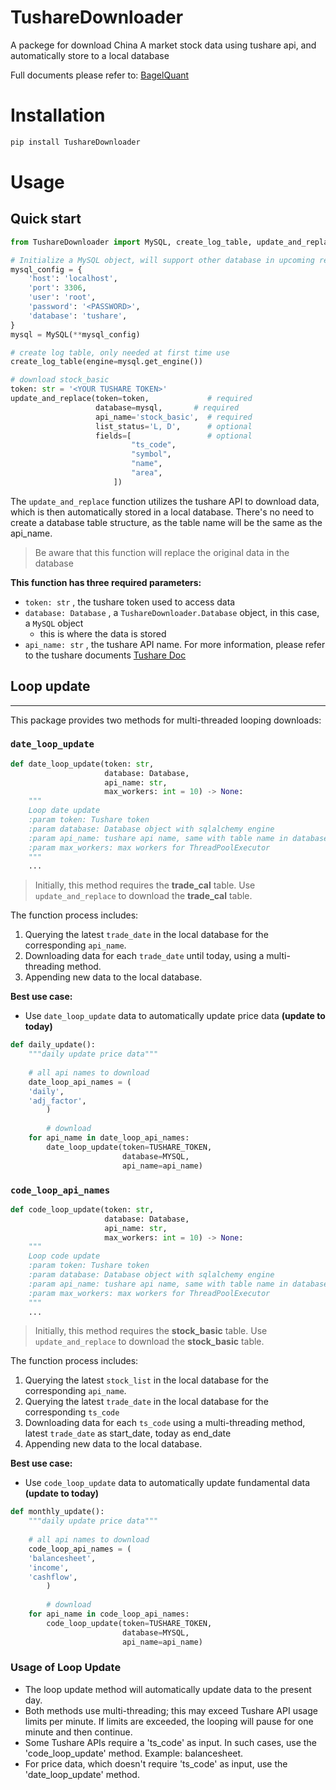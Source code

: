 # TushareDownloader
A packege for download China A market stock data using tushare api, and automatically store to a local database 

Full documents please refer to: [BagelQuant](https://bagelquant.com/tusharedownloader)

# Installation

```bash
pip install TushareDownloader
```

# Usage

## Quick start

```python
from TushareDownloader import MySQL, create_log_table, update_and_replace

# Initialize a MySQL object, will support other database in upcoming release
mysql_config = {
    'host': 'localhost',
    'port': 3306,
    'user': 'root',
    'password': '<PASSWORD>',
    'database': 'tushare',
}
mysql = MySQL(**mysql_config)

# create log table, only needed at first time use
create_log_table(engine=mysql.get_engine())

# download stock_basic
token: str = '<YOUR TUSHARE TOKEN>'
update_and_replace(token=token,             # required
                   database=mysql,       # required
                   api_name='stock_basic',  # required
                   list_status='L, D',      # optional
                   fields=[                 # optional
                           "ts_code",
                           "symbol",
                           "name",
                           "area",
                       ])
```

The `update_and_replace` function utilizes the tushare API to download data, which is then automatically stored in a local database. There's no need to create a database table structure, as the table name will be the same as the api_name.

> Be aware that this function will replace the original data in the database
>

**This function has three required parameters:**

- `token: str` , the tushare token used to access data
- `database: Database` , a `TushareDownloader.Database` object, in this case, a `MySQL` object
    - this is where the data is stored
- `api_name: str` , the tushare API name. For more information, please refer to the tushare documents [Tushare Doc](https://tushare.pro/document/2)

## Loop update

---

This package provides two methods for multi-threaded looping downloads:

### `date_loop_update`

```python
def date_loop_update(token: str,
                     database: Database,
                     api_name: str,
                     max_workers: int = 10) -> None:
    """
    Loop date update
    :param token: Tushare token
    :param database: Database object with sqlalchemy engine
    :param api_name: tushare api name, same with table name in database
    :param max_workers: max workers for ThreadPoolExecutor
    """
    ...
```

> Initially, this method requires the **trade_cal** table. Use `update_and_replace` to download the **trade_cal** table.
>

The function process includes:

1. Querying the latest `trade_date` in the local database for the corresponding `api_name`.
2. Downloading data for each `trade_date` until today, using a multi-threading method.
3. Appending new data to the local database.

**Best use case:**

- Use `date_loop_update` data to automatically update price data **(update to today)**

```python
def daily_update():
    """daily update price data"""
    
    # all api names to download
    date_loop_api_names = (
    'daily',
    'adj_factor',
		)
		
		# download
    for api_name in date_loop_api_names:
        date_loop_update(token=TUSHARE_TOKEN, 
                         database=MYSQL, 
                         api_name=api_name)
```

### `code_loop_api_names`

```python
def code_loop_update(token: str,
                     database: Database,
                     api_name: str,
                     max_workers: int = 10) -> None:
    """
    Loop code update
    :param token: Tushare token
    :param database: Database object with sqlalchemy engine
    :param api_name: tushare api name, same with table name in database
    :param max_workers: max workers for ThreadPoolExecutor
    """
    ...
```

> Initially, this method requires the **stock_basic** table. Use `update_and_replace` to download the **stock_basic** table.
>

The function process includes:

1. Querying the latest `stock_list` in the local database for the corresponding `api_name`.
2. Querying the latest `trade_date` in the local database for the corresponding `ts_code`
3. Downloading data for each `ts_code` using a multi-threading method, latest `trade_date` as start_date, today as end_date
4. Appending new data to the local database.

**Best use case:**

- Use `code_loop_update` data to automatically update fundamental data **(update to today)**

```python
def monthly_update():
    """daily update price data"""
    
    # all api names to download
    code_loop_api_names = (
    'balancesheet',
    'income',
    'cashflow',
		)
		
		# download
    for api_name in code_loop_api_names:
        code_loop_update(token=TUSHARE_TOKEN, 
                         database=MYSQL, 
                         api_name=api_name)
```

### Usage of Loop Update

- The loop update method will automatically update data to the present day.
- Both methods use multi-threading; this may exceed Tushare API usage limits per minute. If limits are exceeded, the looping will pause for one minute and then continue.
- Some Tushare APIs require a 'ts_code' as input. In such cases, use the 'code_loop_update' method. Example: balancesheet.
- For price data, which doesn't require 'ts_code' as input, use the 'date_loop_update' method.